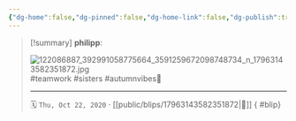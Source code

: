 ```yaml
---
{"dg-home":false,"dg-pinned":false,"dg-home-link":false,"dg-publish":true,"tags":["dgblip"],"disabled rules":["yaml-title","yaml-title-alias","file-name-heading"],"title":"philipp on instagram @ 2020-10-22","created-date":"2020-10-22T14:00:00","updated-date":"2025-05-02T17:43:08","dg-path":"blips/17963143582351872.md","permalink":"/blips/17963143582351872/","dgPassFrontmatter":true}
---
```


> [!summary] **philipp**:
>
> ![122086887_392991058775664_3591259672098748734_n_17963143582351872.jpg](/img/user/attachments/122086887_392991058775664_3591259672098748734_n_17963143582351872.jpg)
> #teamwork #sisters #autumnvibes🍁
> - - -
>
> 🗓️ `Thu, Oct 22, 2020` · [[public/blips/17963143582351872\|🔗]]
{ #blip}

